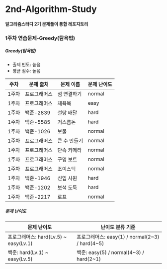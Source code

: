 # 2nd-Algorithm-Study

#### 알고리즘스터디 2기 문제풀이 통합 레포지토리



### 1주차 연습문제-Greedy(탐욕법)

##### Greedy(탐욕법)

* 출제 빈도: 높음
* 평균 점수: 높음

| 주차  | 문제 출처    | 문제 이름    | 문제 난이도 |
| ----- | ------------ | ------------ | ----------- |
| 1주차 | 프로그래머스 | 섬 연결하기  | normal      |
| 1주차 | 프로그래머스 | 체육복       | easy        |
| 1주차 | 백준-2839    | 설탕 배달    | hard        |
| 1주차 | 백준-5585    | 거스름돈     | hard        |
| 1주차 | 백준-1026    | 보물         | normal      |
| 1주차 | 프로그래머스 | 큰 수 만들기 | normal      |
| 1주차 | 프로그래머스 | 단속 카메라  | normal      |
| 1주차 | 프로그래머스 | 구명 보트    | normal      |
| 1주차 | 프로그래머스 | 조이스틱     | normal      |
| 1주차 | 백준-1946    | 신입 사원    | hard        |
| 1주차 | 백준-1202    | 보석 도둑    | hard        |
| 1주차 | 백준-2217    | 로프         | normal      |



##### 문제 난이도

| 문제 난이도                           | 난이도 분류 기준                                |
| ------------------------------------- | ----------------------------------------------- |
| 프로그래머스: hard(Lv.5) ~ easy(Lv.1) | 프로그래머스: easy(1) / normal(2~3) / hard(4~5) |
| 백준: hard(Lv.1) ~ easy(Lv.5)         | 백준: easy(5) / normal(4~3) / hard(2~1)         |
